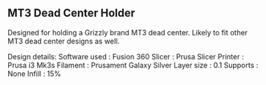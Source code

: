 ## MT3 Dead Center Holder

Designed for holding a Grizzly brand MT3 dead center.  Likely to fit other MT3
dead center designs as well.

Design details:
Software used : Fusion 360
Slicer : Prusa Slicer
Printer : Prusa i3 Mk3s
Filament : Prusament Galaxy Silver
Layer size : 0.1
Supports : None
Infill : 15%
